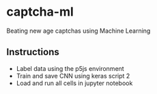 # captcha-ml
Beating new age captchas using Machine Learning

## Instructions

- Label data using the p5js environment
- Train and save CNN using keras script 2
- Load and run all cells in jupyter notebook
